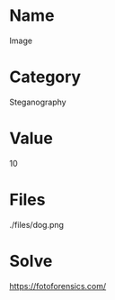 # Name
Image

# Category
Steganography

# Value
10

# Files
./files/dog.png

# Solve
https://fotoforensics.com/